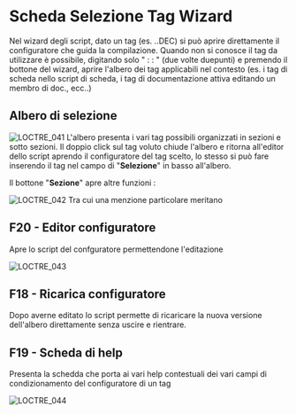 # Scheda Selezione Tag Wizard
Nel wizard degli script, dato un tag (es. ..DEC) si può aprire direttamente il configuratore che guida la compilazione. Quando non si conosce il tag da utilizzare è possibile, digitando solo " :  : " (due volte duepunti) e premendo il bottone del wizard, aprire l'albero dei tag applicabili nel contesto (es. i tag di scheda nello script di scheda, i tag di documentazione attiva editando un membro di doc., ecc..)

## Albero di selezione
![LOCTRE_041](https://doc.smeup.com/immagini/MBDOC_SCH-LOCTRE_S/LOCTRE_041.png)
L'albero presenta i vari tag possibili organizzati in sezioni e sotto sezioni.
Il doppio click sul tag voluto chiude l'albero e ritorna all'editor dello script aprendo il configuratore del tag scelto, lo stesso si può fare inserendo il tag nel campo di "**Selezione**" in basso all'albero.

Il bottone "**Sezione**" apre altre funzioni : 

![LOCTRE_042](https://doc.smeup.com/immagini/MBDOC_SCH-LOCTRE_S/LOCTRE_042.png)
Tra cui una menzione particolare meritano

## F20 - Editor configuratore
Apre lo script del confguratore permettendone l'editazione

![LOCTRE_043](https://doc.smeup.com/immagini/MBDOC_SCH-LOCTRE_S/LOCTRE_043.png)
## F18 - Ricarica configuratore
Dopo averne editato lo script permette di ricaricare la nuova versione dell'albero direttamente senza uscire e rientrare.

## F19 - Scheda di help
Presenta la schedda che porta ai vari help contestuali dei vari campi di condizionamento del configuratore di un tag

![LOCTRE_044](https://doc.smeup.com/immagini/MBDOC_SCH-LOCTRE_S/LOCTRE_044.png)